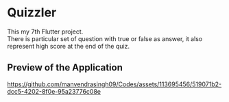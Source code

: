 # Quizzler

This my 7th Flutter project.
<br>There is particular set of question with true or false as answer, it also represent high score at the end of the quiz.

## Preview of the Application

https://github.com/manvendrasingh09/Codes/assets/113695456/519071b2-dcc5-4202-8f0e-95a23776c08e
